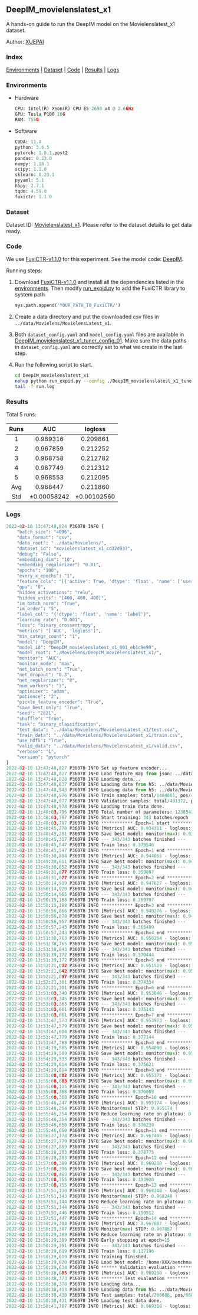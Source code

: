 ## DeepIM_movielenslatest_x1

A hands-on guide to run the DeepIM model on the Movielenslatest_x1 dataset.

Author: [XUEPAI](https://github.com/xue-pai)

### Index
[Environments](#Environments) | [Dataset](#Dataset) | [Code](#Code) | [Results](#Results) | [Logs](#Logs)

### Environments
+ Hardware

  ```python
  CPU: Intel(R) Xeon(R) CPU E5-2690 v4 @ 2.6GHz
  GPU: Tesla P100 16G
  RAM: 755G

  ```

+ Software

  ```python
  CUDA: 11.4
  python: 3.6.5
  pytorch: 1.0.1.post2
  pandas: 0.23.0
  numpy: 1.18.1
  scipy: 1.1.0
  sklearn: 0.23.1
  pyyaml: 5.1
  h5py: 2.7.1
  tqdm: 4.59.0
  fuxictr: 1.1.0
  ```

### Dataset
Dataset ID: [Movielenslatest_x1](https://github.com/openbenchmark/BARS/blob/master/ctr_prediction/datasets/MovieLens/README.md#Movielenslatest_x1). Please refer to the dataset details to get data ready.

### Code

We use [FuxiCTR-v1.1.0](https://github.com/xue-pai/FuxiCTR/tree/v1.1.0) for this experiment. See the model code: [DeepIM](https://github.com/xue-pai/FuxiCTR/blob/v1.1.0/fuxictr/pytorch/models/DeepIM.py).

Running steps:

1. Download [FuxiCTR-v1.1.0](https://github.com/xue-pai/FuxiCTR/archive/refs/tags/v1.1.0.zip) and install all the dependencies listed in the [environments](#environments). Then modify [run_expid.py](./run_expid.py#L5) to add the FuxiCTR library to system path
    
    ```python
    sys.path.append('YOUR_PATH_TO_FuxiCTR/')
    ```

2. Create a data directory and put the downloaded csv files in `../data/Movielens/MovielensLatest_x1`.

3. Both `dataset_config.yaml` and `model_config.yaml` files are available in [DeepIM_movielenslatest_x1_tuner_config_01](./DeepIM_movielenslatest_x1_tuner_config_01). Make sure the data paths in `dataset_config.yaml` are correctly set to what we create in the last step.

4. Run the following script to start.

    ```bash
    cd DeepIM_movielenslatest_x1
    nohup python run_expid.py --config ./DeepIM_movielenslatest_x1_tuner_config_01 --expid DeepIM_movielenslatest_x1_001_eb1c9e99 --gpu 0 > run.log &
    tail -f run.log
    ```

### Results

Total 5 runs:

| Runs | AUC | logloss  |
|:--------------------:|:--------------------:|:--------------------:|
| 1 | 0.969316 | 0.209861  |
| 2 | 0.967859 | 0.212252  |
| 3 | 0.968758 | 0.212782  |
| 4 | 0.967749 | 0.212312  |
| 5 | 0.968553 | 0.212095  |
| Avg | 0.968447 | 0.211860 |
| Std | &#177;0.00058242 | &#177;0.00102560 |


### Logs
```python
2022-02-10 13:47:48,824 P36078 INFO {
    "batch_size": "4096",
    "data_format": "csv",
    "data_root": "../data/Movielens/",
    "dataset_id": "movielenslatest_x1_cd32d937",
    "debug": "False",
    "embedding_dim": "10",
    "embedding_regularizer": "0.01",
    "epochs": "100",
    "every_x_epochs": "1",
    "feature_cols": "[{'active': True, 'dtype': 'float', 'name': ['user_id', 'item_id', 'tag_id'], 'type': 'categorical'}]",
    "gpu": "0",
    "hidden_activations": "relu",
    "hidden_units": "[400, 400, 400]",
    "im_batch_norm": "True",
    "im_order": "5",
    "label_col": "{'dtype': 'float', 'name': 'label'}",
    "learning_rate": "0.001",
    "loss": "binary_crossentropy",
    "metrics": "['AUC', 'logloss']",
    "min_categr_count": "1",
    "model": "DeepIM",
    "model_id": "DeepIM_movielenslatest_x1_001_eb1c9e99",
    "model_root": "./Movielens/DeepIM_movielenslatest_x1/",
    "monitor": "AUC",
    "monitor_mode": "max",
    "net_batch_norm": "True",
    "net_dropout": "0.3",
    "net_regularizer": "0",
    "num_workers": "3",
    "optimizer": "adam",
    "patience": "2",
    "pickle_feature_encoder": "True",
    "save_best_only": "True",
    "seed": "2021",
    "shuffle": "True",
    "task": "binary_classification",
    "test_data": "../data/Movielens/MovielensLatest_x1/test.csv",
    "train_data": "../data/Movielens/MovielensLatest_x1/train.csv",
    "use_hdf5": "True",
    "valid_data": "../data/Movielens/MovielensLatest_x1/valid.csv",
    "verbose": "1",
    "version": "pytorch"
}
2022-02-10 13:47:48,827 P36078 INFO Set up feature encoder...
2022-02-10 13:47:48,827 P36078 INFO Load feature_map from json: ../data/Movielens/movielenslatest_x1_cd32d937/feature_map.json
2022-02-10 13:47:48,828 P36078 INFO Loading data...
2022-02-10 13:47:48,837 P36078 INFO Loading data from h5: ../data/Movielens/movielenslatest_x1_cd32d937/train.h5
2022-02-10 13:47:48,943 P36078 INFO Loading data from h5: ../data/Movielens/movielenslatest_x1_cd32d937/valid.h5
2022-02-10 13:47:48,976 P36078 INFO Train samples: total/1404801, pos/467878, neg/936923, ratio/33.31%, blocks/1
2022-02-10 13:47:48,977 P36078 INFO Validation samples: total/401372, pos/134225, neg/267147, ratio/33.44%, blocks/1
2022-02-10 13:47:48,978 P36078 INFO Loading train data done.
2022-02-10 13:48:03,796 P36078 INFO Total number of parameters: 1238542.
2022-02-10 13:48:03,797 P36078 INFO Start training: 343 batches/epoch
2022-02-10 13:48:03,797 P36078 INFO ************ Epoch=1 start ************
2022-02-10 13:48:45,270 P36078 INFO [Metrics] AUC: 0.934311 - logloss: 0.292014
2022-02-10 13:48:45,281 P36078 INFO Save best model: monitor(max): 0.934311
2022-02-10 13:48:45,317 P36078 INFO --- 343/343 batches finished ---
2022-02-10 13:48:45,547 P36078 INFO Train loss: 0.379546
2022-02-10 13:48:45,547 P36078 INFO ************ Epoch=1 end ************
2022-02-10 13:49:30,804 P36078 INFO [Metrics] AUC: 0.944055 - logloss: 0.272700
2022-02-10 13:49:30,811 P36078 INFO Save best model: monitor(max): 0.944055
2022-02-10 13:49:30,852 P36078 INFO --- 343/343 batches finished ---
2022-02-10 13:49:31,077 P36078 INFO Train loss: 0.359097
2022-02-10 13:49:31,077 P36078 INFO ************ Epoch=2 end ************
2022-02-10 13:50:14,919 P36078 INFO [Metrics] AUC: 0.947627 - logloss: 0.257598
2022-02-10 13:50:14,920 P36078 INFO Save best model: monitor(max): 0.947627
2022-02-10 13:50:14,965 P36078 INFO --- 343/343 batches finished ---
2022-02-10 13:50:15,188 P36078 INFO Train loss: 0.360707
2022-02-10 13:50:15,188 P36078 INFO ************ Epoch=3 end ************
2022-02-10 13:50:56,866 P36078 INFO [Metrics] AUC: 0.949276 - logloss: 0.252871
2022-02-10 13:50:56,878 P36078 INFO Save best model: monitor(max): 0.949276
2022-02-10 13:50:56,957 P36078 INFO --- 343/343 batches finished ---
2022-02-10 13:50:57,243 P36078 INFO Train loss: 0.366489
2022-02-10 13:50:57,243 P36078 INFO ************ Epoch=4 end ************
2022-02-10 13:51:38,763 P36078 INFO [Metrics] AUC: 0.950254 - logloss: 0.249001
2022-02-10 13:51:38,765 P36078 INFO Save best model: monitor(max): 0.950254
2022-02-10 13:51:38,843 P36078 INFO --- 343/343 batches finished ---
2022-02-10 13:51:39,172 P36078 INFO Train loss: 0.370444
2022-02-10 13:51:39,172 P36078 INFO ************ Epoch=5 end ************
2022-02-10 13:52:21,032 P36078 INFO [Metrics] AUC: 0.951529 - logloss: 0.246459
2022-02-10 13:52:21,042 P36078 INFO Save best model: monitor(max): 0.951529
2022-02-10 13:52:21,097 P36078 INFO --- 343/343 batches finished ---
2022-02-10 13:52:21,301 P36078 INFO Train loss: 0.374334
2022-02-10 13:52:21,301 P36078 INFO ************ Epoch=6 end ************
2022-02-10 13:53:03,340 P36078 INFO [Metrics] AUC: 0.953046 - logloss: 0.242244
2022-02-10 13:53:03,345 P36078 INFO Save best model: monitor(max): 0.953046
2022-02-10 13:53:03,363 P36078 INFO --- 343/343 batches finished ---
2022-02-10 13:53:03,661 P36078 INFO Train loss: 0.375143
2022-02-10 13:53:03,661 P36078 INFO ************ Epoch=7 end ************
2022-02-10 13:53:47,573 P36078 INFO [Metrics] AUC: 0.953973 - logloss: 0.240622
2022-02-10 13:53:47,579 P36078 INFO Save best model: monitor(max): 0.953973
2022-02-10 13:53:47,604 P36078 INFO --- 343/343 batches finished ---
2022-02-10 13:53:47,779 P36078 INFO Train loss: 0.377144
2022-02-10 13:53:47,780 P36078 INFO ************ Epoch=8 end ************
2022-02-10 13:54:29,505 P36078 INFO [Metrics] AUC: 0.954090 - logloss: 0.238773
2022-02-10 13:54:29,509 P36078 INFO Save best model: monitor(max): 0.954090
2022-02-10 13:54:29,533 P36078 INFO --- 343/343 batches finished ---
2022-02-10 13:54:29,814 P36078 INFO Train loss: 0.375621
2022-02-10 13:54:29,814 P36078 INFO ************ Epoch=9 end ************
2022-02-10 13:55:08,082 P36078 INFO [Metrics] AUC: 0.955372 - logloss: 0.235571
2022-02-10 13:55:08,083 P36078 INFO Save best model: monitor(max): 0.955372
2022-02-10 13:55:08,115 P36078 INFO --- 343/343 batches finished ---
2022-02-10 13:55:08,368 P36078 INFO Train loss: 0.376009
2022-02-10 13:55:08,368 P36078 INFO ************ Epoch=10 end ************
2022-02-10 13:55:46,247 P36078 INFO [Metrics] AUC: 0.955174 - logloss: 0.236176
2022-02-10 13:55:46,254 P36078 INFO Monitor(max) STOP: 0.955174 !
2022-02-10 13:55:46,254 P36078 INFO Reduce learning rate on plateau: 0.000100
2022-02-10 13:55:46,254 P36078 INFO --- 343/343 batches finished ---
2022-02-10 13:55:46,650 P36078 INFO Train loss: 0.376239
2022-02-10 13:55:46,650 P36078 INFO ************ Epoch=11 end ************
2022-02-10 13:56:27,778 P36078 INFO [Metrics] AUC: 0.967495 - logloss: 0.205305
2022-02-10 13:56:27,779 P36078 INFO Save best model: monitor(max): 0.967495
2022-02-10 13:56:27,889 P36078 INFO --- 343/343 batches finished ---
2022-02-10 13:56:28,203 P36078 INFO Train loss: 0.278775
2022-02-10 13:56:28,203 P36078 INFO ************ Epoch=12 end ************
2022-02-10 13:57:08,389 P36078 INFO [Metrics] AUC: 0.969260 - logloss: 0.209989
2022-02-10 13:57:08,396 P36078 INFO Save best model: monitor(max): 0.969260
2022-02-10 13:57:08,483 P36078 INFO --- 343/343 batches finished ---
2022-02-10 13:57:08,755 P36078 INFO Train loss: 0.193920
2022-02-10 13:57:08,755 P36078 INFO ************ Epoch=13 end ************
2022-02-10 13:57:51,130 P36078 INFO [Metrics] AUC: 0.968248 - logloss: 0.230470
2022-02-10 13:57:51,143 P36078 INFO Monitor(max) STOP: 0.968248 !
2022-02-10 13:57:51,144 P36078 INFO Reduce learning rate on plateau: 0.000010
2022-02-10 13:57:51,144 P36078 INFO --- 343/343 batches finished ---
2022-02-10 13:57:51,446 P36078 INFO Train loss: 0.150512
2022-02-10 13:57:51,447 P36078 INFO ************ Epoch=14 end ************
2022-02-10 13:58:29,384 P36078 INFO [Metrics] AUC: 0.967887 - logloss: 0.244538
2022-02-10 13:58:29,387 P36078 INFO Monitor(max) STOP: 0.967887 !
2022-02-10 13:58:29,389 P36078 INFO Reduce learning rate on plateau: 0.000001
2022-02-10 13:58:29,389 P36078 INFO Early stopping at epoch=15
2022-02-10 13:58:29,391 P36078 INFO --- 343/343 batches finished ---
2022-02-10 13:58:29,619 P36078 INFO Train loss: 0.117196
2022-02-10 13:58:29,619 P36078 INFO Training finished.
2022-02-10 13:58:29,620 P36078 INFO Load best model: /home/XXX/benchmarks/Movielens/DeepIM_movielenslatest_x1/movielenslatest_x1_cd32d937/DeepIM_movielenslatest_x1_001_eb1c9e99.model
2022-02-10 13:58:29,634 P36078 INFO ****** Validation evaluation ******
2022-02-10 13:58:38,085 P36078 INFO [Metrics] AUC: 0.969260 - logloss: 0.209989
2022-02-10 13:58:38,373 P36078 INFO ******** Test evaluation ********
2022-02-10 13:58:38,378 P36078 INFO Loading data...
2022-02-10 13:58:38,413 P36078 INFO Loading data from h5: ../data/Movielens/movielenslatest_x1_cd32d937/test.h5
2022-02-10 13:58:38,430 P36078 INFO Test samples: total/200686, pos/66850, neg/133836, ratio/33.31%, blocks/1
2022-02-10 13:58:38,431 P36078 INFO Loading test data done.
2022-02-10 13:58:41,787 P36078 INFO [Metrics] AUC: 0.969316 - logloss: 0.209861

```
